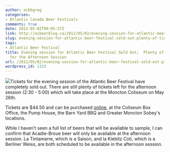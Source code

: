 ```yaml
---
author: acbbgreg
categories:
- Atlantic Canada Beer Festivals
comments: true
date: 2012-05-02T09:05:57Z
link: http://acbeerblog.ca/2012/05/02/evening-session-for-atlantic-beer-festival-sold-out-plenty-of-tickets-left-for-the-afternoon-session/
slug: evening-session-for-atlantic-beer-festival-sold-out-plenty-of-tickets-left-for-the-afternoon-session
tags:
- Atlantic Beer Festival
title: Evening session for Atlantic Beer Festival Sold Out;  Plenty of Tickets Left
  for the Afternoon Session
url: /2012/05/02/evening-session-for-atlantic-beer-festival-sold-out-plenty-of-tickets-left-for-the-afternoon-session/
wordpress_id: 1133
---
```


[![](http://acbeerblog.ca/wp-content/uploads/2012/05/atlbeerfest.png)](http://acbeerblog.ca/wp-content/uploads/2012/05/atlbeerfest.png)Tickets for the evening session of the Atlantic Beer Festival have completely sold out.  There are still plenty of tickets left for the afternoon session (2:30 - 5:00) which will take place at the Moncton Coliseum on May 26th.

Tickets are $44.50 and can be purchased [online](https://tickets.moncton.ca/Online/default.asp?brand=TradeShowsAndExhibits&sessionlanguage=EN), at the Coliseum Box Office, the Pump House, the Barn Yard BBQ and Greater Moncton Sobey's locations.

While I haven't seen a full list of beers that will be available to sample, I can confirm that Acadie-Broue beer will only be available at the afternoon session.  La Tintamarre, which is a Saison,  and la Kiebitz Coti, which is a Berliner Weiss, are both scheduled to be available in the afternoon session.
